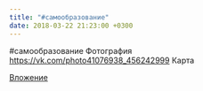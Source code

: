 ```yaml
---
title: "#самообразование"
date: 2018-03-22 21:23:00 +0300
---
```


#самообразование
Фотография
<a class="vk-attach" href="https://vk.com/photo41076938_456242999">https://vk.com/photo41076938_456242999</a>
Карта

<a class="vk-attach" href="https://vk.com/photo41076938_456242999">Вложение</a>
